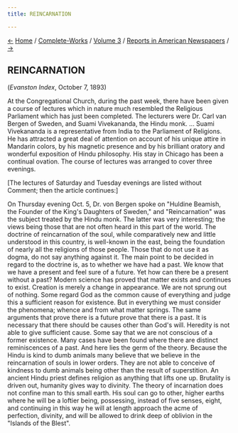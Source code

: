 ```yaml
---
title: REINCARNATION

---
```

<div>

[←](personal_traits.htm) [Home](../../../index.htm) /
[Complete-Works](../../complete_works.htm) / [Volume
3](../volume_3_contents.htm) / [Reports in American
Newspapers](reports_in_american_newspapers_contents.htm)
/ [→](hindu_civilisation.htm)

  

## REINCARNATION

(*Evanston Index*, October 7, 1893)

At the Congregational Church, during the past week, there have been
given a course of lectures which in nature much resembled the Religious
Parliament which has just been completed. The lecturers were Dr. Carl
van Bergen of Sweden, and Suami Vivekananda, the Hindu monk. ... Suami
Vivekananda is a representative from India to the Parliament of
Religions. He has attracted a great deal of attention on account of his
unique attire in Mandarin colors, by his magnetic presence and by his
brilliant oratory and wonderful exposition of Hindu philosophy. His stay
in Chicago has been a continual ovation. The course of lectures was
arranged to cover three evenings.

\[The lectures of Saturday and Tuesday evenings are listed without
Comment; then the article continues:\]

On Thursday evening Oct. 5, Dr. von Bergen spoke on "Huldine Beamish,
the Founder of the King's Daughters of Sweden," and "Reincarnation" was
the subject treated by the Hindu monk. The latter was very interesting;
the views being those that are not often heard in this part of the
world. The doctrine of reincarnation of the soul, while comparatively
new and little understood in this country, is well-known in the east,
being the foundation of nearly all the religions of those people. Those
that do not use it as dogma, do not say anything against it. The main
point to be decided in regard to the doctrine is, as to whether we have
had a past. We know that we have a present and feel sure of a future.
Yet how can there be a present without a past? Modern science has proved
that matter exists and continues to exist. Creation is merely a change
in appearance. We are not sprung out of nothing. Some regard God as the
common cause of everything and judge this a sufficient reason for
existence. But in everything we must consider the phenomena; whence and
from what matter springs. The same arguments that prove there is a
future prove that there is a past. It is necessary that there should be
causes other than God's will. Heredity is not able to give sufficient
cause. Some say that we are not conscious of a former existence. Many
cases have been found where there are distinct reminiscences of a past.
And here lies the germ of the theory. Because the Hindu is kind to dumb
animals many believe that we believe in the reincarnation of souls in
lower orders. They are not able to conceive of kindness to dumb animals
being other than the result of superstition. An ancient Hindu priest
defines religion as anything that lifts one up. Brutality is driven out,
humanity gives way to divinity. The theory of incarnation does not
confine man to this small earth. His soul can go to other, higher earths
where he will be a loftier being, possessing, instead of five senses,
eight, and continuing in this way he will at length approach the acme of
perfection, divinity, and will be allowed to drink deep of oblivion in
the "Islands of the Blest".

</div>
